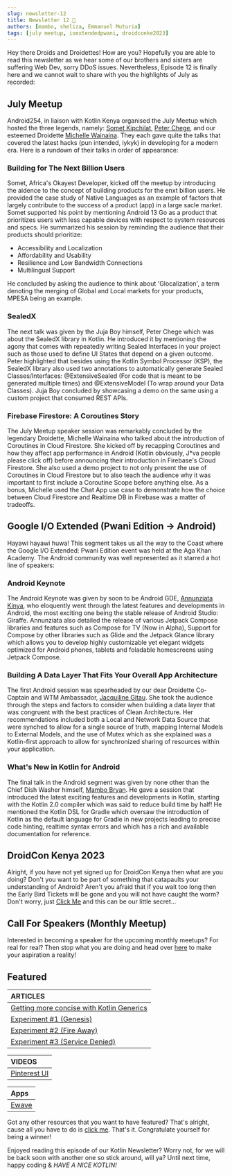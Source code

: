```yaml
---
slug: newsletter-12
title: Newsletter 12 🥵
authors: [mambo, sheliza, Emmanuel Muturia]
tags: [july meetup, ioextendedpwani, droidconke2023]
---
```


Hey there Droids and Droidettes! How are you? Hopefully you are able to read this newsletter as we hear some of our brothers and sisters are suffering Web Dev, sorry DDoS issues. Nevertheless, Episode 12 is finally here and we cannot wait to share with you the highlights of July as recorded:

## July Meetup
Android254, in liaison with Kotlin Kenya organised the July Meetup which hosted the three legends, namely: [Somet Kipchilat](https://twitter.com/Sometkip), [Peter Chege](https://twitter.com/peter__me), and our esteemed Droidette [Michelle Wainaina](https://twitter.com/mishwainaina). They each gave quite the talks that covered the latest hacks (pun intended, iykyk) in developing for a modern era. Here is a rundown of their talks in order of appearance:

### Building for The Next Billion Users
Somet, Africa's Okayest Developer, kicked off the meetup by introducing the aidence to the concept of building products for the enxt billion users. He provided the case study of Native Languages as an example of factors that largely contribute to the success of a product (app) in a large sacle market. Somet supported his point by mentioning Android 13 Go as a product that prioritizes users with less capable devices with respect to system resources and specs. He summarized his session by reminding the audience that their products should prioritize:

- Accessibility and Localization
- Affordability and Usability
- Resilience and Low Bandwidth Connections
- Multilingual Support

He concluded by asking the audience to think about 'Glocalization', a term denoting the merging of Global and Local markets for your products, MPESA being an example.

### SealedX
The next talk was given by the Juja Boy himself, Peter Chege which was about the SealedX library in Kotlin. He introduced it by mentioning the agony that comes with repeatedly writing Sealed Interfaces in your project such as those used to define UI States that depend on a given outcome. Peter highlighted that besides using the Kotlin Symbol Processor (KSP), the SealedX library also used two annotations to automatically generate Sealed Classes/Interfaces: @ExtensiveSealed (For code that is meant to be generated multiple times) and @ExtensiveModel (To wrap around your Data Classes). Juja Boy concluded by showcasing a demo on the same using a custom project that consumed REST APIs. 

### Firebase Firestore: A Coroutines Story
The July Meetup speaker session was remarkably concluded by the legendary Droidette, Michelle Wainaina who talked about the introduction of Coroutines in Cloud Firestore. She kicked off by recapping Coroutines and how they affect app performance in Android (Kotlin obviously, J*va people please click off) before announcing their introduction in Firebase's Cloud Firestore. She also used a demo project to not only present the use of Coroutines in Cloud Firestore but to also teach the audience why it was important to first include a Coroutine Scope before anything else. As a bonus, Michelle used the Chat App use case to demonstrate how the choice between Cloud Firestore and Realtime DB in Firebase was a matter of tradeoffs.

## Google I/O Extended (Pwani Edition -> Android)
Hayawi hayawi huwa! This segment takes us all the way to the Coast where the Google I/O Extended: Pwani Edition event was held at the Aga Khan Academy. The Android community was well represented as it starred a hot line of speakers:

### Android Keynote
The Android Keynote was given by soon to be Android GDE, [Annunziata Kinya](https://twitter.com/AnnieKobia), who eloquently went through the latest features and developments in Android, the most exciting one being the stable release of Android Studio: Giraffe. Annunziata also detailed the release of various Jetpack Compose libraries and features such as Compose for TV (Now in Alpha), Support for Compose by other libraries such as Glide and the Jetpack Glance library which allows you to develop highly customizable yet elegant widgets optimized for Android phones, tablets and foladable homescreens using Jetpack Compose.

### Building A Data Layer That Fits Your Overall App Architecture
The first Android session was spearheaded by our dear Droidette Co-Captain and WTM Ambassador, [Jacquiline Gitau](https://twitter.com/Jacqui_Gitau). She took the audience through the steps and factors to consider when building a data layer that was congruent with the best practices of Clean Architecture. Her recommendations included both a Local and Network Data Source that were synched to allow for a single source of truth, mapping Internal Models to External Models, and the use of Mutex which as she explained was a Kotlin-first approach to allow for synchronized sharing of resources within your application.

### What's New in Kotlin for Android
The final talk in the Android segment was given by none other than the Chief Dish Washer himself, [Mambo Bryan](https://twitter.com/mambo_bryan). He gave a session that introduced the latest exciting features and developments in Kotlin, starting with the Kotlin 2.0 compiler which was said to reduce build time by half! He mentioned the Kotlin DSL for Gradle which oversaw the introduction of Kotlin as the default language for Gradle in new projects leading to precise code hinting, realtime syntax errors and which has a rich and available documentation for reference. 

## DroidCon Kenya 2023
Alright, if you have not yet signed up for DroidCon Kenya then what are you doing? Don't you want to be part of something that catapaults your understanding of Android? Aren't you afraid that if you wait too long then the Early Bird Tickets will be gone and you will not have caught the worm? Don't worry, just [Click Me](https://t.co/P50pBnrI92) and this can be our little secret...

## Call For Speakers (Monthly Meetup)
Interested in becoming a speaker for the upcoming monthly meetups? For real for real? Then stop what you are doing and head over [here](https://forms.gle/nM7PoQE2FHbXTzsx9) to make your aspiration a reality!

## Featured 

|ARTICLES|
|:-------|
|[Getting more concise with Kotlin Generics](https://otsembo.hashnode.dev/getting-more-concise-with-kotlin-generics)|
|[Experiment #1 (Genesis)](https://medium.com/@emmanuelmuturia/experimentone-69d327534f62)|
|[Experiment #2 (Fire Away)](https://medium.com/@emmanuelmuturia/experiment-2-fire-away-cd7986dc9e77)|
|[Experiment #3 (Service Denied)](https://medium.com/@emmanuelmuturia/experiment-3-69d6dba3b95d)|

|VIDEOS|
|:-------|
|[Pinterest UI](https://www.youtube.com/watch?v=u6VrY7TBOL0&t=10s)|

|Apps|
|:------|
|[Ewave](https://play.google.com/store/apps/details?id=dev.ciox.ewaveapp)|

Got any other resources that you want to have featured? That's alright, cause all you have to do is [click me](https://forms.gle/nM7PoQE2FHbXTzsx9). That's it. Congratulate yourself for being a winner!

Enjoyed reading this episode of our Kotlin Newsletter? Worry not, for we will be back soon with another one so stick around, will ya? Until next time, happy coding & *HAVE A NICE KOTLIN!*